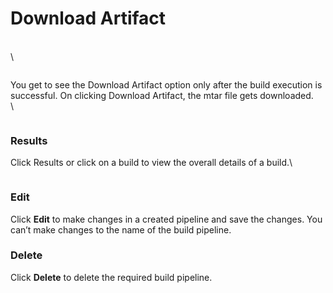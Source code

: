 # Download Artifact

\
\


<figure><img src="https://www.docs.releaseowl.com/assets/img/Working%20with%20Build%20Pipelines-23.jpg" alt=""><figcaption></figcaption></figure>

You get to see the Download Artifact option only after the build execution is successful. On clicking Download Artifact, the mtar file gets downloaded.\
\


<figure><img src="https://www.docs.releaseowl.com/assets/img/Working%20with%20Build%20Pipelines-24.jpg" alt=""><figcaption></figcaption></figure>

### **Results**

Click Results or click on a build to view the overall details of a build.\


<figure><img src="https://www.docs.releaseowl.com/assets/img/Working%20with%20Build%20Pipelines-25.jpg" alt=""><figcaption></figcaption></figure>

### **Edit**

Click **Edit** to make changes in a created pipeline and save the changes. You can’t make changes to the name of the build pipeline.

### **Delete**

Click **Delete** to delete the required build pipeline.

